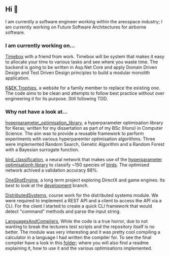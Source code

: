 ## Hi 👋

I am currently a software engineer working within the areospace industry; I am currently working on Future Software Architectures for airborne software.

### I am currently working on...
[Timebox](https://github.com/mumby0168/timebox) with a friend from work. Timebox will be system that makes it easy to allocate your time to various tasks and see where you waste time. The backend is going to be written in Asp.Net Core and apply Domain Driven Design and Test Driven Design principles to build a modular monolith application.

[K&EK Trophies](https://github.com/robertbennett1998/kektrophies), a website for a family member to replace the existing one. The code aims to be clean and attempts to follow best practice without over engineering it for its purpose. Still following TDD.

### Why not have a look at...
[hyperparameter_optimisation_library](https://github.com/robertbennett1998/hyperparameter_optimisation_library), a hyperparameter optimisation library for Keras; written for my dissertation as part of my BSc (Hons) in Computer Science. The aim was to provide a reusable framework to perform experiments with various hyperparemter optimisation algorithms. Three were implemented Random Search, Genetic Algorithm and a Random Forest with a Bayesian surrogate function.

[bird_classification](https://github.com/robertbennett1998/bird_classification), a neural network that makes use of the [hyperparameter optimisationh library](https://github.com/robertbennett1998/hyperparameter_optimisation_library) to classify ~150 species of [birds](https://www.kaggle.com/gpiosenka/100-bird-species/version/14). The optimised network achived a validation accuracy 88%. 

[OneShotEngine](https://github.com/robertbennett1998/OneShotEngine), a long term project exploring DirectX and game engines. Its best to look at the [development](https://github.com/robertbennett1998/OneShotEngine/tree/development) branch.

[DistributedSystems](https://github.com/robertbennett1998/DistributedSystems), course work for the distributed systems module. We were required to implement a REST API and a client to access the API via a CLI. For the client I started to create a quick CLI framework that would detect "command" methods and parse the input string.

[LanguagesAndCompilers](https://github.com/robertbennett1998/LanguagesAndCompilers), While the code is a true horror, due to not wanting to break the lecturers test scripts and the repository itself is no better. The module was very interesting and it was pretty cool compiling a calculator in a language I had written the compiler for. To see the final compiler have a look in this [folder](https://github.com/robertbennett1998/LanguagesAndCompilers/tree/master/SplCompiler); where you will also find a readme explaining it, how to use it and the various optimisations implemented.

<!--
**robertbennett1998/robertbennett1998** is a ✨ _special_ ✨ repository because its `README.md` (this file) appears on your GitHub profile.

Here are some ideas to get you started:

- 🔭 I’m currently working on ...
- 🌱 I’m currently learning ...
- 👯 I’m looking to collaborate on ...
- 🤔 I’m looking for help with ...
- 💬 Ask me about ...
- 📫 How to reach me: ...
- 😄 Pronouns: ...
- ⚡ Fun fact: ...
-->
